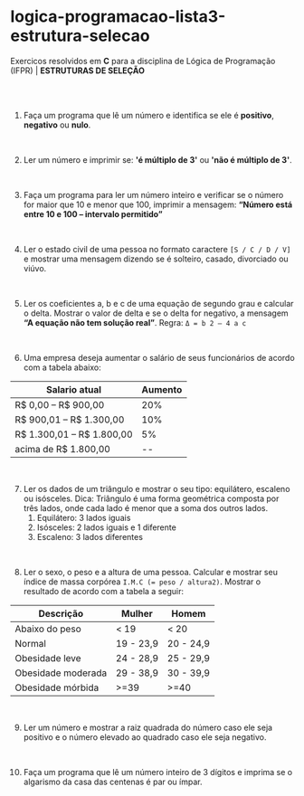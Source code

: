 # logica-programacao-lista3-estrutura-selecao

Exercicos resolvidos em **C** para a disciplina de Lógica de Programação (IFPR) | **ESTRUTURAS DE SELEÇÃO**

<br>
<br>

1. Faça um programa que lê um número e identifica se ele é **positivo**, **negativo** ou **nulo**.
<br>

2. Ler um número e imprimir se: **'é múltiplo de 3'** ou **'não é múltiplo de 3'**.
 <br>
 
3. Faça um programa para ler um número inteiro e verificar se o número for maior que 10 e menor que 100, imprimir a mensagem: **“Número está entre 10 e 100 – intervalo permitido”**
<br>

4. Ler o estado civil de uma pessoa no formato caractere ```[S / C / D / V]``` e mostrar uma mensagem dizendo se é solteiro, casado, divorciado ou viúvo.
<br>

5. Ler os coeficientes a, b e c de uma equação de segundo grau e calcular o delta. Mostrar o valor de delta e se o delta for negativo, a mensagem **“A equação não tem solução real”**. Regra:
```Δ = b 2 – 4 a c```
<br>

6. Uma empresa deseja aumentar o salário de seus funcionários de acordo com a tabela abaixo:

| Salario atual             | Aumento   | 
|---------------------------|-----------|
| R$ 0,00 – R$ 900,00       |   20%     |
| R$ 900,01 – R$ 1.300,00   |   10%     | 
| R$ 1.300,01 – R$ 1.800,00 |   5%      | 
| acima de R$ 1.800,00      |   --      | 

<br>

7. Ler os dados de um triângulo e mostrar o seu tipo: equilátero, escaleno ou isósceles. Dica: Triângulo é uma forma geométrica composta por três lados, onde cada lado é menor que a soma dos outros lados.
     <ol>
        <li> Equilátero: 3 lados iguais
        <li> Isósceles: 2 lados iguais e 1 diferente
        <li> Escaleno: 3 lados diferentes
    </ol>
<br>
 
8. Ler o sexo, o peso e a altura de uma pessoa. Calcular e mostrar seu índice de massa corpórea ```I.M.C (= peso / altura2)```. Mostrar o resultado de acordo com a tabela a seguir:

| Descrição          | Mulher    | Homem     |
|--------------------|-----------|-----------|
| Abaixo do peso     | < 19      | < 20      |
| Normal             | 19 - 23,9 | 20 - 24,9 |
| Obesidade leve     | 24 - 28,9 | 25 - 29,9 |
| Obesidade moderada | 29 - 38,9 | 30 - 39,9 |
| Obesidade mórbida  | >=39      | >=40      |
<br>

9. Ler um número e mostrar a raiz quadrada do número caso ele seja positivo e o número elevado ao quadrado caso ele seja negativo.
<br>

10. Faça um programa que lê um número inteiro de 3 dígitos e imprima se o algarismo da casa das centenas é par ou ímpar.

